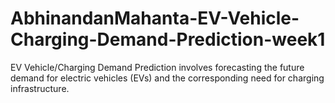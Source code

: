 # AbhinandanMahanta-EV-Vehicle-Charging-Demand-Prediction-week1
EV Vehicle/Charging Demand Prediction involves forecasting the future demand for electric vehicles (EVs) and the corresponding need for charging infrastructure. 
